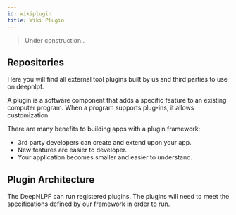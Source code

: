 ```yaml
---
id: wikiplugin
title: Wiki Plugin
---
```


> Under construction..

## Repositories

Here you will find all external tool plugins built by us and third parties to use on deepnlpf.

A plugin is a software component that adds a specific feature to an existing computer program. When a program supports plug-ins, it allows customization.

There are many benefits to building apps with a plugin framework:

- 3rd party developers can create and extend upon your app.
- New features are easier to developer.
- Your application becomes smaller and easier to understand.

## Plugin Architecture

The DeepNLPF can run registered plugins. The plugins will need to meet the specifications defined by our framework in order to run.